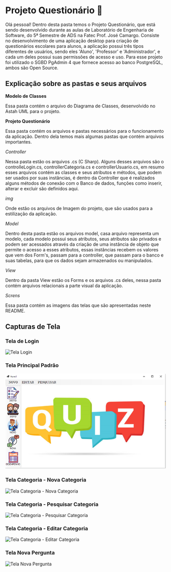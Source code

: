 # Projeto Questionário 🧾

Olá pessoal! Dentro desta pasta temos o Projeto Questionário, que está sendo desenvolvido durante as aulas de Laboratório de Engenharia de Software, do 5ª Semestre de ADS na Fatec Prof. José Camargo.
Consiste no desenvolvimento de uma aplicação desktop para criação de questionários escolares para alunos, a aplicação possui três tipos diferentes de usuários, sendo eles 'Aluno', 'Professor' e 'Administrador', e cada um deles possui suas permissões de acesso e uso. Para esse projeto foi utilizado o SGBD PgAdmin 4 que fornece acesso ao banco PostgreSQL, ambos são Open Source.

## Explicação sobre as pastas e seus arquivos

**Modelo de Classes**

Essa pasta contém o arquivo do Diagrama de Classes, desenvolvido no Astah UML para o projeto.

**Projeto Questionário**

Essa pasta contém os arquivos e pastas necessários para o funcionamento da aplicação. Dentro dela temos mais algumas pastas que contém arquivos importantes.

*Controller*

Nessa pasta estão os arquivos .cs (C Sharp). Alguns desses arquivos são o controlleLogin.cs, controllerCategoria.cs e controllerUsuario.cs, em resumo esses arquivos contém as classes e seus atributos e métodos, que podem ser usados por suas instâncias, é dentro da Controller que é realizados alguns métodos de conexão com o Banco de dados, funções como inserir, alterar e excluir são definidos aqui.

*img* 

Onde estão os arquivos de Imagem do projeto, que são usados para a estilização da aplicação.

*Model* 

Dentro desta pasta estão os arquivos model, casa arquivo representa um modelo, cada modelo possui seus atributos, seus atributos são privados e podem ser acessados através da criação de uma instância de objeto que permite o acesso a esses atributos, essas instâncias recebem os valores que vem dos Form's, passam para a controller, que passam para o banco e suas tabelas, para que os dados sejam armazenados ou manipulados.

*View*

Dentro da pasta View estão os Forms e os arquivos .cs deles, nessa pasta contém arquivos relacionais a parte visual da aplicação.

*Screns* 

Essa pasta contém as imagens das telas que são apresentadas neste README.

## Capturas de Tela

### Tela de Login
![Tela Login](Screns/Tela%20Login.png)

### Tela Principal Padrão
![Tela Principal Padrão](Screns/Tela%20Principal%20Padrão.png)

### Tela Categoria - Nova Categoria
![Tela Categoria - Nova Categoria](Screns/Tela%20Categoria%20-%20Nova%20Categoria.png)

### Tela Categoria - Pesquisar Categoria
![Tela Categoria - Pesquisar Categoria](Screns/Tela%20Categoria%20-%20Pesquisar.png)

### Tela Categoria - Editar Categoria
![Tela Categoria - Editar Categoria](Screns/Tela%20Categoria%20-%20Editar.png)

### Tela Nova Pergunta
![Tela Nova Pergunta](Screns/Tela%20Nova%20Pergunta.png)
